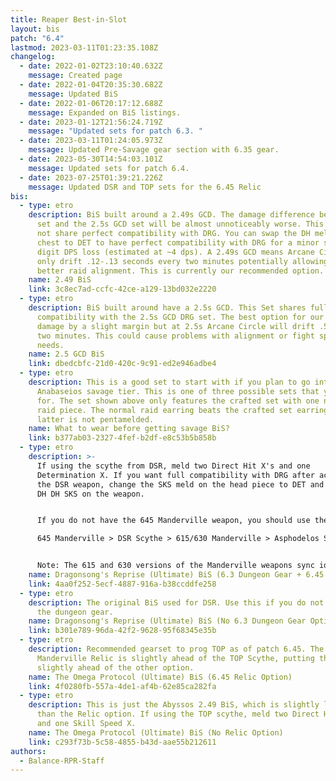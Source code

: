```yaml
---
title: Reaper Best-in-Slot
layout: bis
patch: "6.4"
lastmod: 2023-03-11T01:23:35.108Z
changelog:
  - date: 2022-01-02T23:10:40.632Z
    message: Created page
  - date: 2022-01-04T20:35:30.682Z
    message: Updated BiS
  - date: 2022-01-06T20:17:12.688Z
    message: Expanded on BiS listings.
  - date: 2023-01-12T21:56:24.719Z
    message: "Updated sets for patch 6.3. "
  - date: 2023-03-11T01:24:05.973Z
    message: Updated Pre-Savage gear section with 6.35 gear.
  - date: 2023-05-30T14:54:03.101Z
    message: Updated sets for patch 6.4.
  - date: 2023-07-25T01:39:21.226Z
    message: Updated DSR and TOP sets for the 6.45 Relic
bis:
  - type: etro
    description: BiS built around a 2.49s GCD. The damage difference between this
      set and the 2.5s GCD set will be almost unnoticeably worse. This set does
      not share perfect compatibility with DRG. You can swap the DH melds on the
      chest to DET to have perfect compatibility with DRG for a minor single
      digit DPS loss (estimated at ~4 dps). A 2.49s GCD means Arcane Circle will
      only drift .12-.13 seconds every two minutes potentially allowing for
      better raid alignment. This is currently our recommended option.
    name: 2.49 BiS
    link: 3c8ec7ad-ccfc-42ce-a129-13bd032e2220
  - type: etro
    description: BiS built around have a 2.5s GCD. This Set shares full
      compatibility with the 2.5s GCD DRG set. The best option for our personal
      damage by a slight margin but at 2.5s Arcane Circle will drift .5s every
      two minutes. This could cause problems with alignment or fight specific
      needs.
    name: 2.5 GCD BiS
    link: dbedcbfc-21d0-420c-9c91-ed2e946adbe4
  - type: etro
    description: This is a good set to start with if you plan to go into the
      Anabaseios savage tier. This is one of three possible sets that you can go
      for. The set shown above only features the crafted set with one normal
      raid piece. The normal raid earring beats the crafted set earring if the
      latter is not pentamelded.
    name: What to wear before getting savage BiS?
    link: b377ab03-2327-4fef-b2df-e8c53b5b858b
  - type: etro
    description: >-
      If using the scythe from DSR, meld two Direct Hit X's and one
      Determination X. If you want full compatibility with DRG after acquiring
      the DSR weapon, change the SKS meld on the head piece to DET and then do
      DH DH SKS on the weapon.


      If you do not have the 645 Manderville weapon, you should use the following weapon priority to determine what to use based on what you have available:\

      645 Manderville > DSR Scythe > 615/630 Manderville > Asphodelos Scythe


      Note: The 615 and 630 versions of the Manderville weapons sync identically in DSR and are therefore the same. Use whichever you have available.
    name: Dragonsong's Reprise (Ultimate) BiS (6.3 Dungeon Gear + 6.45 Relic Option)
    link: 4aa0f252-5ecf-4887-916a-b38ccddfe258
  - type: etro
    description: The original BiS used for DSR. Use this if you do not want to farm
      the dungeon gear.
    name: Dragonsong's Reprise (Ultimate) BiS (No 6.3 Dungeon Gear Option)
    link: b301e789-96da-42f2-9628-95f68345e35b
  - type: etro
    description: Recommended gearset to prog TOP as of patch 6.45. The 645
      Manderville Relic is slightly ahead of the TOP Scythe, putting this set
      slightly ahead of the other option.
    name: The Omega Protocol (Ultimate) BiS (6.45 Relic Option)
    link: 4f0280fb-557a-4de1-af4b-62e85ca282fa
  - type: etro
    description: This is just the Abyssos 2.49 BiS, which is slightly lower in DPS
      than the Relic option. If using the TOP scythe, meld two Direct Hit X's
      and one Skill Speed X.
    name: The Omega Protocol (Ultimate) BiS (No Relic Option)
    link: c293f73b-5c58-4855-b43d-aae55b212611
authors:
  - Balance-RPR-Staff
---
```


